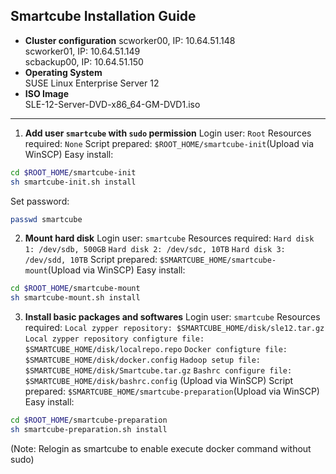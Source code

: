 ## Smartcube Installation Guide ##

 - **Cluster configuration**
scworker00, IP: 10.64.51.148<br>
scworker01, IP: 10.64.51.149<br>
scbackup00, IP: 10.64.51.150<br>
 - **Operating System**  
 SUSE Linux Enterprise Server 12  
 - **ISO Image**  
 SLE-12-Server-DVD-x86_64-GM-DVD1.iso  

----------

1. **Add user `smartcube` with `sudo` permission**
Login user: `Root`
Resources required: `None`
Script prepared: `$ROOT_HOME/smartcube-init`(Upload via WinSCP)
Easy install:
```bash
cd $ROOT_HOME/smartcube-init
sh smartcube-init.sh install
```
Set password:
```bash
passwd smartcube
```

2. **Mount hard disk**
Login user: `smartcube`
Resources required:
`Hard disk 1: /dev/sdb, 500GB`
`Hard disk 2: /dev/sdc, 10TB`
`Hard disk 3: /dev/sdd, 10TB`
Script prepared: `$SMARTCUBE_HOME/smartcube-mount`(Upload via WinSCP)
Easy install:
```bash
cd $ROOT_HOME/smartcube-mount
sh smartcube-mount.sh install
```

3. **Install basic packages and softwares**
Login user: `smartcube`
Resources required:
`Local zypper repository: $SMARTCUBE_HOME/disk/sle12.tar.gz`
`Local zypper repository configture file: $SMARTCUBE_HOME/disk/localrepo.repo`
`Docker configture file: $SMARTCUBE_HOME/disk/docker.config`
`Hadoop setup file: $SMARTCUBE_HOME/disk/Smartcube.tar.gz`
`Bashrc configure file: $SMARTCUBE_HOME/disk/bashrc.config`
(Upload via WinSCP)
Script prepared: `$SMARTCUBE_HOME/smartcube-preparation`(Upload via WinSCP)
Easy install:
```bash
cd $ROOT_HOME/smartcube-preparation
sh smartcube-preparation.sh install
```
(Note: Relogin as smartcube to enable execute docker command without sudo)
